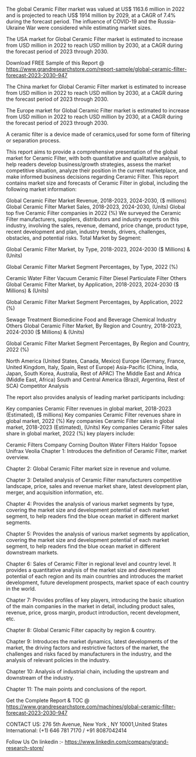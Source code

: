 
The global Ceramic Filter market was valued at US$ 1163.6 million in 2022 and is projected to reach US$ 1914 million by 2029, at a CAGR of 7.4% during the forecast period. The influence of COVID-19 and the Russia-Ukraine War were considered while estimating market sizes.

The USA market for Global Ceramic Filter market is estimated to increase from USD million in 2022 to reach USD million by 2030, at a CAGR during the forecast period of 2023 through 2030.

Download FREE Sample of this Report @ https://www.grandresearchstore.com/report-sample/global-ceramic-filter-forecast-2023-2030-947

The China market for Global Ceramic Filter market is estimated to increase from USD million in 2022 to reach USD million by 2030, at a CAGR during the forecast period of 2023 through 2030.

The Europe market for Global Ceramic Filter market is estimated to increase from USD million in 2022 to reach USD million by 2030, at a CAGR during the forecast period of 2023 through 2030.

A ceramic filter is a device made of ceramics,used for some form of filtering or separation process.

This report aims to provide a comprehensive presentation of the global market for Ceramic Filter, with both quantitative and qualitative analysis, to help readers develop business/growth strategies, assess the market competitive situation, analyze their position in the current marketplace, and make informed business decisions regarding Ceramic Filter. This report contains market size and forecasts of Ceramic Filter in global, including the following market information:

Global Ceramic Filter Market Revenue, 2018-2023, 2024-2030, ($ millions)
Global Ceramic Filter Market Sales, 2018-2023, 2024-2030, (Units)
Global top five Ceramic Filter companies in 2022 (%)
We surveyed the Ceramic Filter manufacturers, suppliers, distributors and industry experts on this industry, involving the sales, revenue, demand, price change, product type, recent development and plan, industry trends, drivers, challenges, obstacles, and potential risks. Total Market by Segment:

Global Ceramic Filter Market, by Type, 2018-2023, 2024-2030 ($ Millions) & (Units)

Global Ceramic Filter Market Segment Percentages, by Type, 2022 (%)

Ceramic Water Filter
Vacuum Ceramic Filter
Diesel Particulate Filter
Others
Global Ceramic Filter Market, by Application, 2018-2023, 2024-2030 ($ Millions) & (Units)

Global Ceramic Filter Market Segment Percentages, by Application, 2022 (%)

Sewage Treatment
Biomedicine
Food and Beverage
Chemical Industry
Others
Global Ceramic Filter Market, By Region and Country, 2018-2023, 2024-2030 ($ Millions) & (Units)

Global Ceramic Filter Market Segment Percentages, By Region and Country, 2022 (%)

North America (United States, Canada, Mexico)
Europe (Germany, France, United Kingdom, Italy, Spain, Rest of Europe)
Asia-Pacific (China, India, Japan, South Korea, Australia, Rest of APAC)
The Middle East and Africa (Middle East, Africa)
South and Central America (Brazil, Argentina, Rest of SCA)
Competitor Analysis

The report also provides analysis of leading market participants including:

Key companies Ceramic Filter revenues in global market, 2018-2023 (Estimated), ($ millions)
Key companies Ceramic Filter revenues share in global market, 2022 (%)
Key companies Ceramic Filter sales in global market, 2018-2023 (Estimated), (Units)
Key companies Ceramic Filter sales share in global market, 2022 (%)
key players include:

Ceramic Filters Company
Corning
Doulton Water Filters
Haldor Topsoe
Unifrax
Veolia
Chapter 1: Introduces the definition of Ceramic Filter, market overview.

Chapter 2: Global Ceramic Filter market size in revenue and volume.

Chapter 3: Detailed analysis of Ceramic Filter manufacturers competitive landscape, price, sales and revenue market share, latest development plan, merger, and acquisition information, etc.

Chapter 4: Provides the analysis of various market segments by type, covering the market size and development potential of each market segment, to help readers find the blue ocean market in different market segments.

Chapter 5: Provides the analysis of various market segments by application, covering the market size and development potential of each market segment, to help readers find the blue ocean market in different downstream markets.

Chapter 6: Sales of Ceramic Filter in regional level and country level. It provides a quantitative analysis of the market size and development potential of each region and its main countries and introduces the market development, future development prospects, market space of each country in the world.

Chapter 7: Provides profiles of key players, introducing the basic situation of the main companies in the market in detail, including product sales, revenue, price, gross margin, product introduction, recent development, etc.

Chapter 8: Global Ceramic Filter capacity by region & country.

Chapter 9: Introduces the market dynamics, latest developments of the market, the driving factors and restrictive factors of the market, the challenges and risks faced by manufacturers in the industry, and the analysis of relevant policies in the industry.

Chapter 10: Analysis of industrial chain, including the upstream and downstream of the industry.

Chapter 11: The main points and conclusions of the report.

Get the Complete Report & TOC @ https://www.grandresearchstore.com/machines/global-ceramic-filter-forecast-2023-2030-947

CONTACT US:
276 5th Avenue, New York , NY 10001,United States
International: (+1) 646 781 7170 / +91 8087042414

Follow Us On linkedin :- https://www.linkedin.com/company/grand-research-store/
